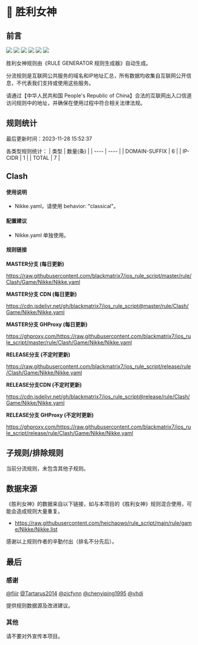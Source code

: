 # 🧸 胜利女神

## 前言

![](https://shields.io/badge/-移除重复规则-ff69b4) ![](https://shields.io/badge/-DOMAIN与DOMAIN--SUFFIX合并-green) ![](https://shields.io/badge/-DOMAIN--SUFFIX间合并-critical) ![](https://shields.io/badge/-DOMAIN与DOMAIN--KEYWORD合并-9cf) ![](https://shields.io/badge/-DOMAIN--SUFFIX与DOMAIN--KEYWORD合并-blue) ![](https://shields.io/badge/-IP--CIDR(6)合并-blueviolet) 

胜利女神规则由《RULE GENERATOR 规则生成器》自动生成。

分流规则是互联网公共服务的域名和IP地址汇总，所有数据均收集自互联网公开信息，不代表我们支持或使用这些服务。

请通过【中华人民共和国 People's Republic of China】合法的互联网出入口信道访问规则中的地址，并确保在使用过程中符合相关法律法规。

## 规则统计

最后更新时间：2023-11-28 15:52:37

各类型规则统计：
| 类型 | 数量(条)  | 
| ---- | ----  |
| DOMAIN-SUFFIX | 6  | 
| IP-CIDR | 1  | 
| TOTAL | 7  | 


## Clash 

#### 使用说明
- Nikke.yaml，请使用 behavior: "classical"。

#### 配置建议
- Nikke.yaml 单独使用。

#### 规则链接
**MASTER分支 (每日更新)**

https://raw.githubusercontent.com/blackmatrix7/ios_rule_script/master/rule/Clash/Game/Nikke/Nikke.yaml

**MASTER分支 CDN (每日更新)**

https://cdn.jsdelivr.net/gh/blackmatrix7/ios_rule_script@master/rule/Clash/Game/Nikke/Nikke.yaml

**MASTER分支 GHProxy (每日更新)**

https://ghproxy.com/https://raw.githubusercontent.com/blackmatrix7/ios_rule_script/master/rule/Clash/Game/Nikke/Nikke.yaml

**RELEASE分支 (不定时更新)**

https://raw.githubusercontent.com/blackmatrix7/ios_rule_script/release/rule/Clash/Game/Nikke/Nikke.yaml

**RELEASE分支CDN (不定时更新)**

https://cdn.jsdelivr.net/gh/blackmatrix7/ios_rule_script@release/rule/Clash/Game/Nikke/Nikke.yaml

**RELEASE分支 GHProxy (不定时更新)**

https://ghproxy.com/https://raw.githubusercontent.com/blackmatrix7/ios_rule_script/release/rule/Clash/Game/Nikke/Nikke.yaml

## 子规则/排除规则


当前分流规则，未包含其他子规则。

## 数据来源

《胜利女神》的数据来自以下链接，如与本项目的《胜利女神》规则混合使用，可能会造成规则大量重复。

- https://raw.githubusercontent.com/heichaowo/rule_script/main/rule/game/Nikke/Nikke.list


感谢以上规则作者的辛勤付出（排名不分先后）。

## 最后

### 感谢

[@fiiir](https://github.com/fiiir) [@Tartarus2014](https://github.com/Tartarus2014) [@zjcfynn](https://github.com/zjcfynn) [@chenyiping1995](https://github.com/chenyiping1995) [@vhdj](https://github.com/vhdj)

提供规则数据源及改进建议。

### 其他

请不要对外宣传本项目。